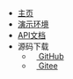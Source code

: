 <!-- _navbar.md -->

* [主页](/#/)
* [演示环境](https://demo.clklog.com)
* [API文档](https://demo.clklog.com/api/doc.html#/home)
* 源码下载
  * [<img src="/assets/imgs/export.png" height="10"/> GitHub](https://github.com/clklog)
  * [<img src="/assets/imgs/export.png" height="10"/> Gitee](https://gitee.com/clklog)
